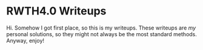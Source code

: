 # RWTH4.0 Writeups

Hi. Somehow I got first place, so this is my writeups.
These writeups are *my* personal solutions, so they might not always be the most standard methods. Anyway, enjoy! 
